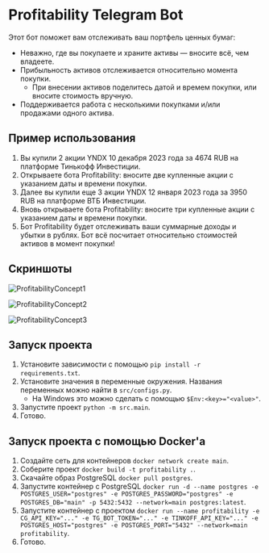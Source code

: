 # Profitability Telegram Bot

Этот бот поможет вам отслеживать ваш портфель ценных бумаг:
- Неважно, где вы покупаете и храните активы — вносите всё, чем владеете.
- Прибыльность активов отслеживается относительно момента покупки.
  - При внесении активов поделитесь датой и времем покупки, или вносите стоимость вручную.
- Поддерживается работа с несколькими покупками и/или продажами одного актива.

## Пример использования

1. Вы купили 2 акции YNDX 10 декабря 2023 года за 4674 RUB на платформе Тинькофф Инвестиции.
2. Открываете бота Profitability: вносите две купленные акции с указанием даты и времени покупки.
3. Далее вы купили еще 3 акции YNDX 12 января 2023 года за 3950 RUB на платформе ВТБ Инвестиции.
4. Вновь открываете бота Profitability: вносите три купленные акции с указанием даты и времени покупки.
5. Бот Profitability будет отслеживать ваши суммарные доходы и убытки в рублях. Бот всё посчитает относительно стоимостей активов в момент покупки!

## Скриншоты

![ProfitabilityConcept1](https://github.com/telegram-profitability/profitability/assets/72651791/dd094257-dbbb-4f87-9bda-31be31922e8c)

![ProfitabilityConcept2](https://github.com/telegram-profitability/profitability/assets/72651791/33221520-ba09-459d-b9fd-0dc5cca3acd9)

![ProfitabilityConcept3](https://github.com/telegram-profitability/profitability/assets/72651791/04470676-e26b-494f-a047-b593b01e9d75)

## Запуск проекта

1. Установите зависимости с помощью `pip install -r requirements.txt`.
2. Установите значения в переменные окружения. Названия переменных можно найти в `src/configs.py`.
   - На Windows это можно сделать с помощью `$Env:<key>="<value>"`. 
3. Запустите проект `python -m src.main`.
4. Готово.

## Запуск проекта с помощью Docker'а

1. Создайте сеть для контейнеров `docker network create main`.
2. Соберите проект `docker build -t profitability .`.
3. Скачайте образ PostgreSQL `docker pull postgres`.
4. Запустите контейнер с PostgreSQL `docker run -d --name postgres -e POSTGRES_USER="postgres" -e POSTGRES_PASSWORD="postgres" -e POSTGRES_DB="main" -p 5432:5432 --network=main postgres:latest`.
5. Запустите контейнер с проектом `docker run --name profitability -e CG_API_KEY="..." -e TG_BOT_TOKEN="..." -e TINKOFF_API_KEY="..." -e POSTGRES_HOST="postgres" -e POSTGRES_PORT="5432" --network=main profitability`.
6. Готово.
